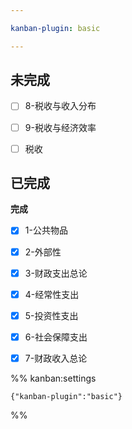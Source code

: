 ```yaml
---

kanban-plugin: basic

---
```


## 未完成

- [ ] 8-税收与收入分布
- [ ] 9-税收与经济效率
- [ ] 税收


## 已完成

**完成**
- [x] 1-公共物品
- [x] 2-外部性
- [x] 3-财政支出总论
- [x] 4-经常性支出
- [x] 5-投资性支出
- [x] 6-社会保障支出
- [x] 7-财政收入总论




%% kanban:settings
```
{"kanban-plugin":"basic"}
```
%%